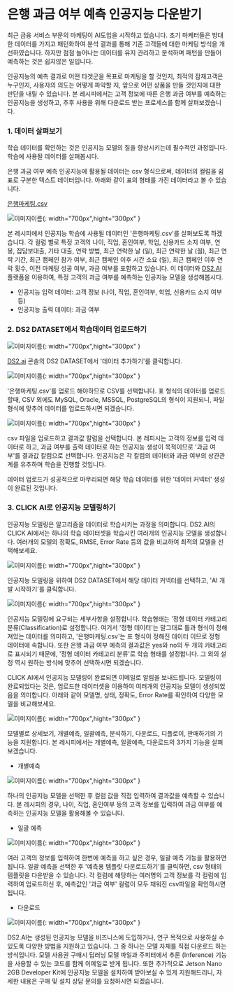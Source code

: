 # **은행 과금 여부 예측 인공지능 다운받기**

최근 금융 서비스 부문의 마케팅이 AI도입을 시작하고 있습니다. 초기 마케터들은 방대한 데이터를 가지고 패턴화하여 분석 결과를 통해 기존 고객들에 대한 마케팅 방식을 개선하였습니다. 하지만 점점 늘어나는 데이터를 유지 관리하고 분석하며 패턴을 만들어 예측하는 것은 쉽지않은 일입니다.

인공지능의 예측 결과로 어떤 타겟군을 목표로 마케팅을 할 것인지, 최적의 잠재고객은 누구인지, 사용자의 의도는 어떻게 파악할 지, 앞으로 어떤 상품을 만들 것인지에 대한 판단을 내릴 수 있습니다. 본 레시피에서는 고객 정보에 따른 은행 과금 여부를 예측하는 인공지능을 생성하고, 추후 사용을 위해 다운로드 받는 프로세스를 함께 살펴보겠습니다.

### 1. 데이터 살펴보기

학습 데이터를 확인하는 것은 인공지능 모델의 질을 향상시키는데 필수적인 과정입니다. 학습에 사용될 데이터를 살펴봅시다.

은행 과금 여부 예측 인공지능에 활용될 데이터는 csv 형식으로써, 데이터의 컬럼을 쉼표로 구분한 텍스트 데이터입니다. 아래와 같이 표의 형태를 가진 데이터라고 볼 수 있습니다.

[은행마케팅.csv](./dataset/은행마케팅.csv)

![이미지이름](./image/recipes/bank-1.png){: width="700px",hight="300px" }  

본 레시피에서 인공지능 학습에 사용될 데이터인 '은행마케팅.csv'를 살펴보도록 하겠습니다. 각 컬럼 별로 특정 고객의 나이, 직업, 혼인여부, 학업, 신용카드 소지 여부, 연봉, 집담보대출, 기타 대출, 연락 방법, 최근 연락한 날 (일), 최근 연락한 날 (월), 최근 연락 기간, 최근 캠페인 참가 여부, 최근 캠페인 이후 시간 소요 (일), 최근 캠페인 이후 연락 횟수, 이전 마케팅 성공 여부, 과금 여부를 포함하고 있습니다. 이 데이터와 [DS2.AI](http://ds2.AI) 플랫폼을 이용하여, 특정 고객의 과금 여부를 예측하는 인공지능 모델을 생성해봅시다.

- 인공지능 입력 데이터: 고객 정보 (나이, 직업, 혼인여부, 학업, 신용카드 소지 여부 등)
- 인공지능 출력 데이터: 과금 여부

### 2. DS2 DATASET에서 학습데이터 업로드하기

![이미지이름](./image/recipes/bank-2.png){: width="700px",hight="300px" }  

[DS2.ai](http://ds2.ai) 콘솔의 DS2 DATASET에서 '데이터 추가하기'를 클릭합니다.

![이미지이름](./image/recipes/bank-3.png){: width="700px",hight="300px" }  

'은행마케팅.csv'를 업로드 해야하므로 CSV를 선택합니다. 표 형식의 데이터를 업로드 할때, CSV 외에도 MySQL, Oracle, MSSQL, PostgreSQL의 형식이 지원되니, 파일 형식에 맞추어 데이터를 업로드하시면 되겠습니다.

![이미지이름](./image/recipes/bank-4.png){: width="700px",hight="300px" }  

csv 파일을 업로드하고 결과값 칼럼을 선택합니다. 본 레피시는 고객의 정보를 입력 데이터로 하고, 과금 여부를 출력 데이터로 하는 인공지능 생성이 목적이므로 '과금 여부'를 결과값 칼럼으로 선택합니다. 인공지능은 각 칼럼의 데이터와 과금 여부의 상관관계를 유추하며 학습을 진행할 것입니다.

데이터 업로드가 성공적으로 마무리되면 해당 학습 데이터를 위한 '데이터 커넥터' 생성이 완료된 것입니다.

### 3. CLICK AI로 인공지능 모델링하기

인공지능 모델링은 알고리즘을 데이터로 학습시키는 과정을 의미합니다. DS2.AI의 CLICK AI에서는 하나의 학습 데이터셋을 학습시킨 여러개의 인공지능 모델을 생성합니다. 여러개의 모델의 정확도, RMSE, Error Rate 등의 값을 비교하여 최적의 모델을 선택해보세요.

![이미지이름](./image/recipes/bank-5.png){: width="700px",hight="300px" }  

인공지능 모델링을 위하여 DS2 DATASET에서 해당 데이터 커넥터를 선택하고, 'AI 개발 시작하기'를 클릭합니다.

![이미지이름](./image/recipes/bank-6.png){: width="700px",hight="300px" }  

인공지능 모델링에 요구되는 세부사항을 설정합니다. 학습형태는 '정형 데이터 카테고리 분류(Classification)로 설정합니다. 여기서 '정형 데이터'는 말그대로 틀과 형식이 정해져있는 데이터를 의미하고, '은행마케팅.csv'는 표 형식이 정해진 데이터 이므로 정형 데이터에 속합니다. 또한 은행 과금 여부 예측의 결과값은 yes와 no의 두 개의 카테고리로 표시되기 때문에, '정형 데이터 카테고리 분류'로 학습 형태를 설정합니다. 그 외의 설정 역시 원하는 방식에 맞추어 선택하시면 되겠습니다.

CLICK AI에서 인공지능 모델링이 완료되면 이메일로 알림을 보내드립니다. 모델링이 완료되었다는 것은, 업로드한 데이터셋을 이용하여 여러개의 인공지능 모델이 생성되었음을 의미합니다. 아래와 같이 모델명, 상태, 정확도, Error Rate를 확인하여 다양한 모델을 비교해보세요.

![이미지이름](./image/recipes/bank-7.png){: width="700px",hight="300px" }  

모델별로 상세보기, 개별예측, 일괄예측, 분석하기, 다운로드, 디플로이, 판매하기의 기능을 지원합니다. 본 레시피에서는 개별예측, 일괄예측, 다운로드의 3가지 기능을 살펴보겠습니다.

- 개별예측

![이미지이름](./image/recipes/bank-8.png){: width="700px",hight="300px" }  

하나의 인공지능 모델을 선택한 후 컬럼 값을 직접 입력하여 결과값을 예측할 수 있습니다. 본 레시피의 경우, 나이, 직업, 혼인여부 등의 고객 정보를 입력하여 과금 여부를 예측하는 인공지능 모델을 활용해볼 수 있습니다.

- 일괄 예측

![이미지이름](./image/recipes/bank-9.png){: width="700px",hight="300px" }  

여러 고객의 정보를 입력하여 한번에 예측을 하고 싶은 경우, 일괄 예측 기능을 활용하면 됩니다. 일괄 예측을 선택한 후 '예측용 템플릿 다운로드하기'를 클릭하면, csv 형태의 템플릿을 다운받을 수 있습니다. 각 컬럼에 해당하는 여러명의 고객 정보를 각 컬럼에 입력하여 업로드하신 후, 예측값인 '과금 여부' 컬럼이 모두 채워진 csv파일을 확인하시면 됩니다.

- 다운로드

![이미지이름](./image/recipes/bank-10.png){: width="700px",hight="300px" }  

DS2.AI는 생성된 인공지능 모델을 비즈니스에 도입하거나, 연구 목적으로 사용하실 수 있도록 다양한 방법을 지원하고 있습니다. 그 중 하나는 모델 자체를 직접 다운로드 하는 방식입니다. 모델 사용권 구매시 딥러닝 모델 파일과 주피터에서 추론 (Inference) 기능을 사용할 수 있는 코드를 함께 이메일로 받게 됩니다. 또한 추가적으로 Jetson Nano 2GB Developer Kit에 인공지능 모델을 설치하여 받아보실 수 있게 지원해드리니, 자세한 내용은 구매 및 설치 상담 문의를 요청하시면 되겠습니다.

<!-- More ...

(다른 레시피로 이동, 두개정도 링크 걸기)

- (예시) 강아지, 고양이 분류 인공지능 생성하기
- (예시) 의료비용 예측 인공지능 판매하기 -->